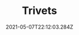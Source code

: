 ---
title: Trivets
date: "2021-05-07T22:12:03.284Z"
description: Too hot to handle   
mainTopic: false
published: false 
rank: "4"
type: "woodworking"
featured: ../../../src/images/stock.jpeg
---
